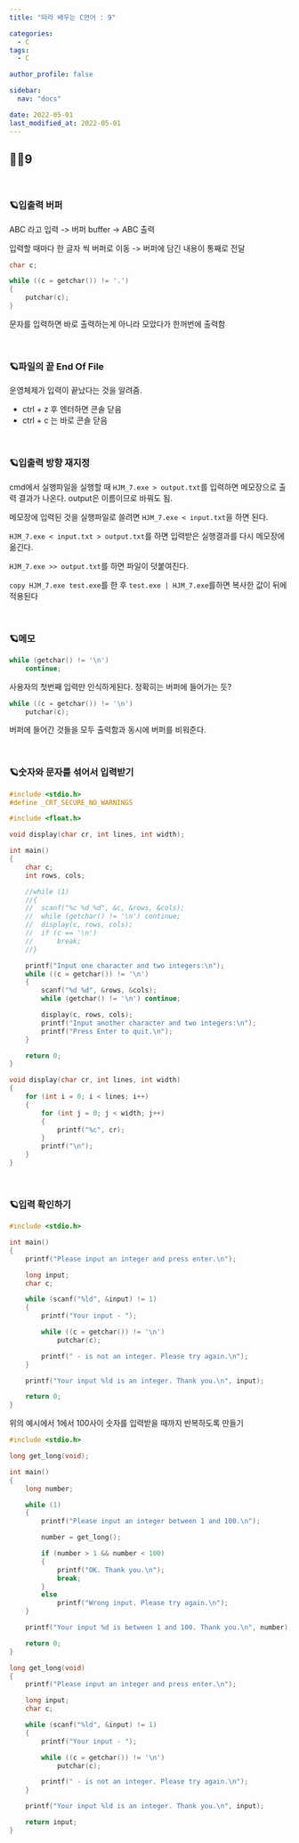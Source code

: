 ```yaml
---
title: "따라 배우는 C언어 : 9"

categories:
  - C
tags:
  - C

author_profile: false

sidebar:
  nav: "docs"

date: 2022-05-01
last_modified_at: 2022-05-01
---
```


## 🙇‍♀️9

<br>

### 🪐입출력 버퍼

ABC 라고 입력 -> 버퍼 buffer -> ABC 출력

입력할 때마다 한 글자 씩 버퍼로 이동 -> 버퍼에 담긴 내용이 통째로 전달

```c
char c;

while ((c = getchar()) != '.')
{
	putchar(c);
}
```
문자를 입력하면 바로 출력하는게 아니라 모았다가 한꺼번에 출력함

<br>

### 🪐파일의 끝 End Of File

운영체제가 입력이 끝났다는 것을 알려줌. 

* ctrl + z 후 엔터하면 콘솔 닫음
* ctrl + c 는 바로 콘솔 닫음

<br>

### 🪐입출력 방향 재지정

cmd에서 실행파일을 실행할 때 `HJM_7.exe > output.txt`를 입력하면 메모장으로 출력 결과가 나온다. output은 이름이므로 바꿔도 됨.

메모장에 입력된 것을 실행파일로 쓸려면 `HJM_7.exe < input.txt`을 하면 된다.

`HJM_7.exe < input.txt > output.txt`를 하면 입력받은 실행결과를 다시 메모장에 옮긴다.

`HJM_7.exe >> output.txt`를 하면 파일이 덧붙여진다.

`copy HJM_7.exe test.exe`를 한 후 `test.exe | HJM_7.exe`를하면 복사한 값이 뒤에 적용된다



<br>

### 🪐메모

```c
while (getchar() != '\n')
    continue;
```
사용자의 첫번째 입력만 인식하게된다. 정확히는 버퍼에 들어가는 듯?

```c
while ((c = getchar()) != '\n')
    putchar(c);
```
버퍼에 들어간 것들을 모두 출력함과 동시에 버퍼를 비워준다.

<br>

### 🪐숫자와 문자를 섞어서 입력받기

```c
#include <stdio.h>
#define _CRT_SECURE_NO_WARNINGS

#include <float.h>

void display(char cr, int lines, int width);

int main()
{
	char c;
	int rows, cols;

	//while (1)
	//{
	//	scanf("%c %d %d", &c, &rows, &cols);
	//	while (getchar() != '\n') continue;
	//	display(c, rows, cols);
	//	if (c == '\n')
	//		break;
	//}

	printf("Input one character and two integers:\n");
	while ((c = getchar()) != '\n')
	{
		scanf("%d %d", &rows, &cols);
		while (getchar() != '\n') continue;

		display(c, rows, cols);
		printf("Input another character and two integers:\n");
		printf("Press Enter to quit.\n");
	}

	return 0;
}

void display(char cr, int lines, int width)
{
	for (int i = 0; i < lines; i++)
	{
		for (int j = 0; j < width; j++)
		{
			printf("%c", cr);
		}
		printf("\n");
	}
}
```

<br>

### 🪐입력 확인하기

```c
#include <stdio.h>

int main()
{
	printf("Please input an integer and press enter.\n");

	long input;
	char c;

	while (scanf("%ld", &input) != 1)
	{
		printf("Your input - ");

		while ((c = getchar()) != '\n')
			putchar(c);

		printf(" - is not an integer. Please try again.\n");
	}

	printf("Your input %ld is an integer. Thank you.\n", input);

	return 0;
}
```

위의 예시에서 1에서 100사이 숫자를 입력받을 때까지 반복하도록 만들기

```c
#include <stdio.h>

long get_long(void);

int main()
{
	long number;

	while (1)
	{
		printf("Please input an integer between 1 and 100.\n");

		number = get_long();

		if (number > 1 && number < 100)
		{
			printf("OK. Thank you.\n");
			break;
		}
		else
			printf("Wrong input. Please try again.\n");
	}

	printf("Your input %d is between 1 and 100. Thank you.\n", number);

	return 0;
}

long get_long(void)
{
	printf("Please input an integer and press enter.\n");

	long input;
	char c;

	while (scanf("%ld", &input) != 1)
	{
		printf("Your input - ");

		while ((c = getchar()) != '\n')
			putchar(c);

		printf(" - is not an integer. Please try again.\n");
	}

	printf("Your input %ld is an integer. Thank you.\n", input);

	return input;
}
```
